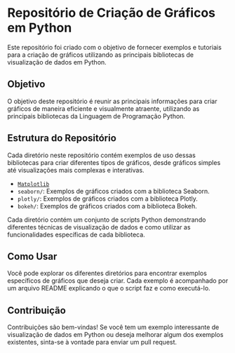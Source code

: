 # Repositório de Criação de Gráficos em Python

Este repositório foi criado com o objetivo de fornecer exemplos e tutoriais para a criação de gráficos utilizando as principais bibliotecas de visualização de dados em Python.

## Objetivo

O objetivo deste repositório é reunir as principais informações para criar gráficos de maneira eficiente e visualmente atraente, utilizando as principais bibliotecas da Linguagem de Programação Python.

## Estrutura do Repositório

Cada diretório neste repositório contém exemplos de uso dessas bibliotecas para criar diferentes tipos de gráficos, desde gráficos simples até visualizações mais complexas e interativas.

- [`Matplotlib`](graphhub\matplotlib\README.md)
- `seaborn/`: Exemplos de gráficos criados com a biblioteca Seaborn.
- `plotly/`: Exemplos de gráficos criados com a biblioteca Plotly.
- `bokeh/`: Exemplos de gráficos criados com a biblioteca Bokeh.

Cada diretório contém um conjunto de scripts Python demonstrando diferentes técnicas de visualização de dados e como utilizar as funcionalidades específicas de cada biblioteca.

## Como Usar

Você pode explorar os diferentes diretórios para encontrar exemplos específicos de gráficos que deseja criar. Cada exemplo é acompanhado por um arquivo README explicando o que o script faz e como executá-lo.
 

## Contribuição

Contribuições são bem-vindas! Se você tem um exemplo interessante de visualização de dados em Python ou deseja melhorar algum dos exemplos existentes, sinta-se à vontade para enviar um pull request.